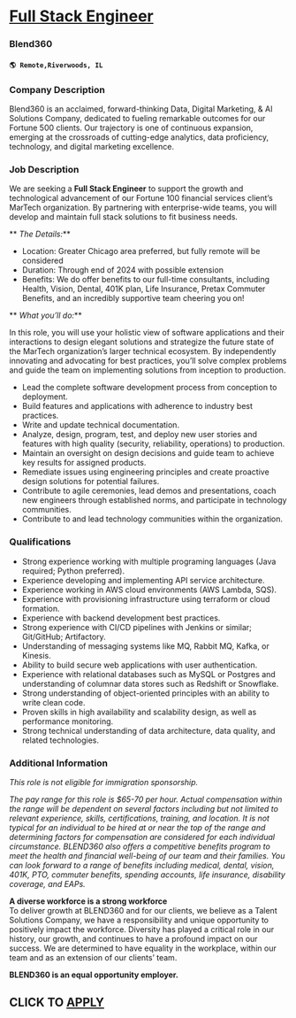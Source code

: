 # [Full Stack Engineer](https://www.remotewlb.com/apply/full-stack-engineer-110944)  
### Blend360  
#### `🌎 Remote,Riverwoods, IL`  

### **Company Description**

Blend360 is an acclaimed, forward-thinking Data, Digital Marketing, & AI Solutions Company, dedicated to fueling remarkable outcomes for our Fortune 500 clients. Our trajectory is one of continuous expansion, emerging at the crossroads of cutting-edge analytics, data proficiency, technology, and digital marketing excellence.

### **Job Description**

We are seeking a **Full Stack Engineer** to support the growth and technological advancement of our Fortune 100 financial services client’s MarTech organization. By partnering with enterprise-wide teams, you will develop and maintain full stack solutions to fit business needs.

 ** _The Details:_**

  * Location: Greater Chicago area preferred, but fully remote will be considered 
  * Duration: Through end of 2024 with possible extension
  * Benefits: We do offer benefits to our full-time consultants, including Health, Vision, Dental, 401K plan, Life Insurance, Pretax Commuter Benefits, and an incredibly supportive team cheering you on!

 ** _What you’ll do:_**

In this role, you will use your holistic view of software applications and their interactions to design elegant solutions and strategize the future state of the MarTech organization’s larger technical ecosystem. By independently innovating and advocating for best practices, you’ll solve complex problems and guide the team on implementing solutions from inception to production.

  * Lead the complete software development process from conception to deployment.
  * Build features and applications with adherence to industry best practices.
  * Write and update technical documentation.
  * Analyze, design, program, test, and deploy new user stories and features with high quality (security, reliability, operations) to production.
  * Maintain an oversight on design decisions and guide team to achieve key results for assigned products.
  * Remediate issues using engineering principles and create proactive design solutions for potential failures.
  * Contribute to agile ceremonies, lead demos and presentations, coach new engineers through established norms, and participate in technology communities.
  * Contribute to and lead technology communities within the organization.

###  **Qualifications**

  * Strong experience working with multiple programing languages (Java required; Python preferred).
  * Experience developing and implementing API service architecture.
  * Experience working in AWS cloud environments (AWS Lambda, SQS).
  * Experience with provisioning infrastructure using terraform or cloud formation.
  * Experience with backend development best practices.
  * Strong experience with CI/CD pipelines with Jenkins or similar; Git/GitHub; Artifactory.
  * Understanding of messaging systems like MQ, Rabbit MQ, Kafka, or Kinesis.
  * Ability to build secure web applications with user authentication.
  * Experience with relational databases such as MySQL or Postgres and understanding of columnar data stores such as Redshift or Snowflake. 
  * Strong understanding of object-oriented principles with an ability to write clean code.
  * Proven skills in high availability and scalability design, as well as performance monitoring.
  * Strong technical understanding of data architecture, data quality, and related technologies.

###  **Additional Information**

 _This role is not eligible for immigration sponsorship._

 _The pay range for this role is $65-70 per hour. Actual compensation within the range will be dependent on several factors including but not limited to relevant experience, skills, certifications, training, and location. It is not typical for an individual to be hired at or near the top of the range and determining factors for compensation are considered for each individual circumstance. BLEND360 also offers a competitive benefits program to meet the health and financial well-being of our team and their families. You can look forward to a range of benefits including medical, dental, vision, 401K, PTO, commuter benefits, spending accounts, life insurance, disability coverage, and EAPs._

 **A diverse workforce is a strong workforce**  
To deliver growth at BLEND360 and for our clients, we believe as a Talent Solutions Company, we have a responsibility and unique opportunity to positively impact the workforce. Diversity has played a critical role in our history, our growth, and continues to have a profound impact on our success. We are determined to have equality in the workplace, within our team and as an extension of our clients’ team.

 **BLEND360 is an equal opportunity employer.**

  
## CLICK TO [APPLY](https://www.remotewlb.com/apply/full-stack-engineer-110944)

